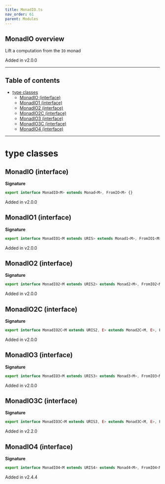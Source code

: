 ```yaml
---
title: MonadIO.ts
nav_order: 61
parent: Modules
---
```


## MonadIO overview

Lift a computation from the `IO` monad

Added in v2.0.0

---

<h2 class="text-delta">Table of contents</h2>

- [type classes](#type-classes)
  - [MonadIO (interface)](#monadio-interface)
  - [MonadIO1 (interface)](#monadio1-interface)
  - [MonadIO2 (interface)](#monadio2-interface)
  - [MonadIO2C (interface)](#monadio2c-interface)
  - [MonadIO3 (interface)](#monadio3-interface)
  - [MonadIO3C (interface)](#monadio3c-interface)
  - [MonadIO4 (interface)](#monadio4-interface)

---

# type classes

## MonadIO (interface)

**Signature**

```ts
export interface MonadIO<M> extends Monad<M>, FromIO<M> {}
```

Added in v2.0.0

## MonadIO1 (interface)

**Signature**

```ts
export interface MonadIO1<M extends URIS> extends Monad1<M>, FromIO1<M> {}
```

Added in v2.0.0

## MonadIO2 (interface)

**Signature**

```ts
export interface MonadIO2<M extends URIS2> extends Monad2<M>, FromIO2<M> {}
```

Added in v2.0.0

## MonadIO2C (interface)

**Signature**

```ts
export interface MonadIO2C<M extends URIS2, E> extends Monad2C<M, E>, FromIO2C<M, E> {}
```

Added in v2.0.0

## MonadIO3 (interface)

**Signature**

```ts
export interface MonadIO3<M extends URIS3> extends Monad3<M>, FromIO3<M> {}
```

Added in v2.0.0

## MonadIO3C (interface)

**Signature**

```ts
export interface MonadIO3C<M extends URIS3, E> extends Monad3C<M, E>, FromIO3C<M, E> {}
```

Added in v2.2.0

## MonadIO4 (interface)

**Signature**

```ts
export interface MonadIO4<M extends URIS4> extends Monad4<M>, FromIO4<M> {}
```

Added in v2.4.4
